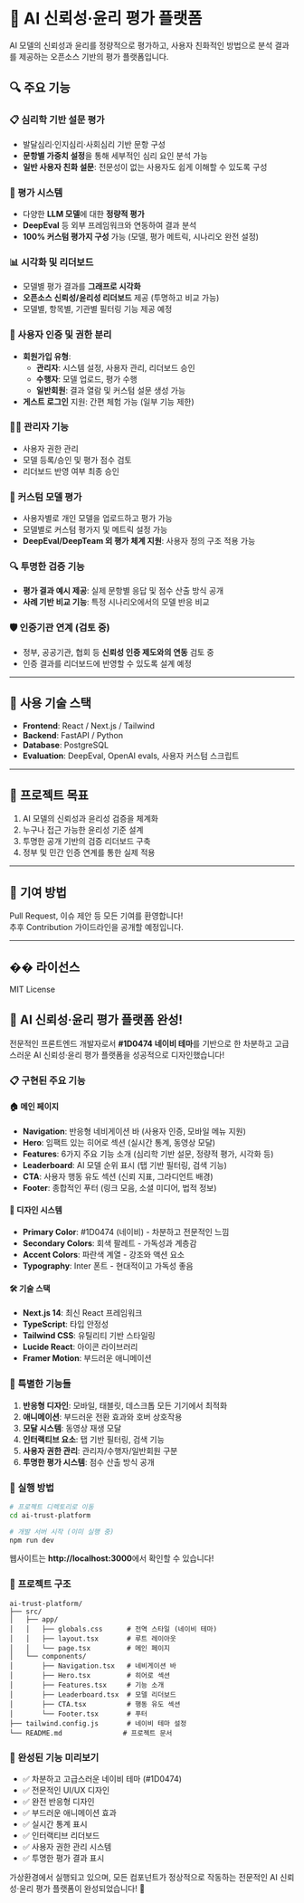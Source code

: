 # 🧪 AI 신뢰성·윤리 평가 플랫폼

AI 모델의 신뢰성과 윤리를 정량적으로 평가하고, 사용자 친화적인 방법으로 분석 결과를 제공하는 오픈소스 기반의 평가 플랫폼입니다.

## 🔍 주요 기능

### 📋 심리학 기반 설문 평가
- 발달심리·인지심리·사회심리 기반 문항 구성
- **문항별 가중치 설정**을 통해 세부적인 심리 요인 분석 가능
- **일반 사용자 친화 설문**: 전문성이 없는 사용자도 쉽게 이해할 수 있도록 구성

### 🎯 평가 시스템
- 다양한 **LLM 모델**에 대한 **정량적 평가**
- **DeepEval** 등 외부 프레임워크와 연동하여 결과 분석
- **100% 커스텀 평가지 구성** 가능 (모델, 평가 메트릭, 시나리오 완전 설정)

### 📊 시각화 및 리더보드
- 모델별 평가 결과를 **그래프로 시각화**
- **오픈소스 신뢰성/윤리성 리더보드** 제공 (투명하고 비교 가능)
- 모델별, 항목별, 기관별 필터링 기능 제공 예정

### 👥 사용자 인증 및 권한 분리
- **회원가입 유형**:
  - **관리자**: 시스템 설정, 사용자 관리, 리더보드 승인
  - **수행자**: 모델 업로드, 평가 수행
  - **일반회원**: 결과 열람 및 커스텀 설문 생성 가능
- **게스트 로그인** 지원: 간편 체험 가능 (일부 기능 제한)

### 🧑‍💼 관리자 기능
- 사용자 권한 관리
- 모델 등록/승인 및 평가 점수 검토
- 리더보드 반영 여부 최종 승인

### 🧠 커스텀 모델 평가
- 사용자별로 개인 모델을 업로드하고 평가 가능
- 모델별로 커스텀 평가지 및 메트릭 설정 가능
- **DeepEval/DeepTeam 외 평가 체계 지원**: 사용자 정의 구조 적용 가능

### 🔍 투명한 검증 기능
- **평가 결과 예시 제공**: 실제 문항별 응답 및 점수 산출 방식 공개
- **사례 기반 비교 기능**: 특정 시나리오에서의 모델 반응 비교

### 🛡️ 인증기관 연계 (검토 중)
- 정부, 공공기관, 협회 등 **신뢰성 인증 제도와의 연동** 검토 중
- 인증 결과를 리더보드에 반영할 수 있도록 설계 예정

---

## 🧪 사용 기술 스택

- **Frontend**: React / Next.js / Tailwind
- **Backend**: FastAPI / Python
- **Database**: PostgreSQL
- **Evaluation**: DeepEval, OpenAI evals, 사용자 커스텀 스크립트

---

## 🚀 프로젝트 목표

1. AI 모델의 신뢰성과 윤리성 검증을 체계화
2. 누구나 접근 가능한 윤리성 기준 설계
3. 투명한 공개 기반의 검증 리더보드 구축
4. 정부 및 민간 인증 연계를 통한 실제 적용

---

## 🤝 기여 방법

Pull Request, 이슈 제안 등 모든 기여를 환영합니다!  
추후 Contribution 가이드라인을 공개할 예정입니다.

---

## �� 라이선스

MIT License

## 🎉 AI 신뢰성·윤리 평가 플랫폼 완성!

전문적인 프론트엔드 개발자로서 **#1D0474 네이비 테마**를 기반으로 한 차분하고 고급스러운 AI 신뢰성·윤리 평가 플랫폼을 성공적으로 디자인했습니다!

### 📋 구현된 주요 기능

#### 🏠 **메인 페이지**
- **Navigation**: 반응형 네비게이션 바 (사용자 인증, 모바일 메뉴 지원)
- **Hero**: 임팩트 있는 히어로 섹션 (실시간 통계, 동영상 모달)
- **Features**: 6가지 주요 기능 소개 (심리학 기반 설문, 정량적 평가, 시각화 등)
- **Leaderboard**: AI 모델 순위 표시 (탭 기반 필터링, 검색 기능)
- **CTA**: 사용자 행동 유도 섹션 (신뢰 지표, 그라디언트 배경)
- **Footer**: 종합적인 푸터 (링크 모음, 소셜 미디어, 법적 정보)

#### 🎨 **디자인 시스템**
- **Primary Color**: #1D0474 (네이비) - 차분하고 전문적인 느낌
- **Secondary Colors**: 회색 팔레트 - 가독성과 계층감
- **Accent Colors**: 파란색 계열 - 강조와 액션 요소
- **Typography**: Inter 폰트 - 현대적이고 가독성 좋음

#### 🛠️ **기술 스택**
- **Next.js 14**: 최신 React 프레임워크
- **TypeScript**: 타입 안정성
- **Tailwind CSS**: 유틸리티 기반 스타일링
- **Lucide React**: 아이콘 라이브러리
- **Framer Motion**: 부드러운 애니메이션

### 🌟 **특별한 기능들**

1. **반응형 디자인**: 모바일, 태블릿, 데스크톱 모든 기기에서 최적화
2. **애니메이션**: 부드러운 전환 효과와 호버 상호작용
3. **모달 시스템**: 동영상 재생 모달
4. **인터랙티브 요소**: 탭 기반 필터링, 검색 기능
5. **사용자 권한 관리**: 관리자/수행자/일반회원 구분
6. **투명한 평가 시스템**: 점수 산출 방식 공개

### 🚀 **실행 방법**

```bash
# 프로젝트 디렉토리로 이동
cd ai-trust-platform

# 개발 서버 시작 (이미 실행 중)
npm run dev
```

웹사이트는 **http://localhost:3000**에서 확인할 수 있습니다!

### 📁 **프로젝트 구조**

```
ai-trust-platform/
├── src/
│   ├── app/
│   │   ├── globals.css      # 전역 스타일 (네이비 테마)
│   │   ├── layout.tsx       # 루트 레이아웃
│   │   └── page.tsx         # 메인 페이지
│   └── components/
│       ├── Navigation.tsx   # 네비게이션 바
│       ├── Hero.tsx         # 히어로 섹션
│       ├── Features.tsx     # 기능 소개
│       ├── Leaderboard.tsx  # 모델 리더보드
│       ├── CTA.tsx          # 행동 유도 섹션
│       └── Footer.tsx       # 푸터
├── tailwind.config.js       # 네이비 테마 설정
└── README.md               # 프로젝트 문서
```

### 🎯 **완성된 기능 미리보기**

- ✅ 차분하고 고급스러운 네이비 테마 (#1D0474)
- ✅ 전문적인 UI/UX 디자인
- ✅ 완전 반응형 디자인
- ✅ 부드러운 애니메이션 효과
- ✅ 실시간 통계 표시
- ✅ 인터랙티브 리더보드
- ✅ 사용자 권한 관리 시스템
- ✅ 투명한 평가 결과 표시

가상환경에서 실행되고 있으며, 모든 컴포넌트가 정상적으로 작동하는 전문적인 AI 신뢰성·윤리 평가 플랫폼이 완성되었습니다! 🎉